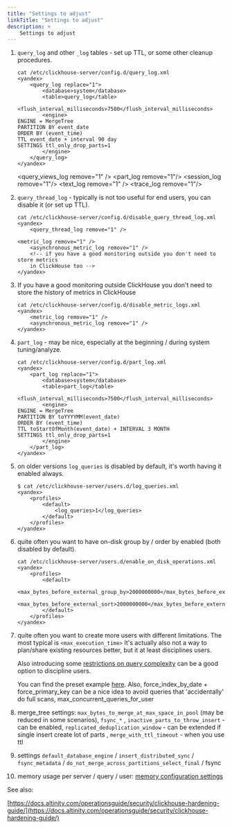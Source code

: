 ```yaml
---
title: "Settings to adjust"
linkTitle: "Settings to adjust"
description: >
    Settings to adjust
---
```

1. `query_log` and other `_log` tables - set up TTL, or some other cleanup procedures.

   ```markup
   cat /etc/clickhouse-server/config.d/query_log.xml
   <yandex>
       <query_log replace="1">
           <database>system</database>
           <table>query_log</table>
           <flush_interval_milliseconds>7500</flush_interval_milliseconds>
           <engine>
   ENGINE = MergeTree
   PARTITION BY event_date
   ORDER BY (event_time)
   TTL event_date + interval 90 day
   SETTINGS ttl_only_drop_parts=1
           </engine>
       </query_log>
   </yandex>
   ```


    <query_views_log remove="1" />
    <part_log remove="1"/>
    <session_log remove="1"/>
    <text_log remove="1" />
    <trace_log remove="1"/>

2. `query_thread_log` - typically is not too useful for end users, you can disable it (or set up TTL).

   ```markup
   cat /etc/clickhouse-server/config.d/disable_query_thread_log.xml
   <yandex>
       <query_thread_log remove="1" />
   
   <metric_log remove="1" />
       <asynchronous_metric_log remove="1" />
       <!-- if you have a good monitoring outside you don't need to store metrics
       in ClickHouse too -->
   </yandex>
   ```

2. If you have a good monitoring outside ClickHouse you don't need to store the history of metrics in ClickHouse

   ```markup
   cat /etc/clickhouse-server/config.d/disable_metric_logs.xml
   <yandex>
       <metric_log remove="1" />
       <asynchronous_metric_log remove="1" />
   </yandex>
   ```


3. `part_log` - may be nice, especially at the beginning / during system tuning/analyze.

   ```markup
   cat /etc/clickhouse-server/config.d/part_log.xml
   <yandex>
       <part_log replace="1">
           <database>system</database>
           <table>part_log</table>
           <flush_interval_milliseconds>7500</flush_interval_milliseconds>
           <engine>
   ENGINE = MergeTree
   PARTITION BY toYYYYMM(event_date)
   ORDER BY (event_time)
   TTL toStartOfMonth(event_date) + INTERVAL 3 MONTH
   SETTINGS ttl_only_drop_parts=1
           </engine>
       </part_log>
   </yandex>
   ```

4. on older versions `log_queries` is disabled by default, it's worth having it enabled always.

   ```markup
   $ cat /etc/clickhouse-server/users.d/log_queries.xml
   <yandex>
       <profiles>
           <default>
               <log_queries>1</log_queries>
           </default>
       </profiles>
   </yandex>
   ```

5. quite often you want to have on-disk group by / order by enabled (both disabled by default).

   ```markup
   cat /etc/clickhouse-server/users.d/enable_on_disk_operations.xml
   <yandex>
       <profiles>
           <default>
              <max_bytes_before_external_group_by>2000000000</max_bytes_before_external_group_by>
              <max_bytes_before_external_sort>2000000000</max_bytes_before_external_sort>
           </default>
       </profiles>
   </yandex>
   ```

6. quite often you want to create more users with different limitations.
   The most typical is `<max_execution_time>`
   It's actually also not a way to plan/share existing resources better, but it at least disciplines users.

   Also introducing some [restrictions on query complexity](https://clickhouse.tech/docs/en/operations/settings/query-complexity/) can be a good option to discipline users.

   You can find the preset example [here](https://clickhouse.tech/docs/en/operations/settings/settings-profiles/).
   Also, force_index_by_date + force_primary_key can be a nice idea to avoid queries that 'accidentally' do full scans, max_concurrent_queries_for_user

7. merge_tree settings: `max_bytes_to_merge_at_max_space_in_pool` (may be reduced in some scenarios), `fsync_*` , `inactive_parts_to_throw_insert` - can be enabled, `replicated_deduplication_window` - can be extended if single insert create lot of parts , `merge_with_ttl_timeout` - when you use ttl
8. settings `default_database_engine` / `insert_distributed_sync` / `fsync_metadata` / `do_not_merge_across_partitions_select_final` / fsync
9. memory usage per server / query / user: [memory configuration settings](altinity-kb-memory-configuration-settings.md)

See also:

[https://docs.altinity.com/operationsguide/security/clickhouse-hardening-guide/](https://docs.altinity.com/operationsguide/security/clickhouse-hardening-guide/)
